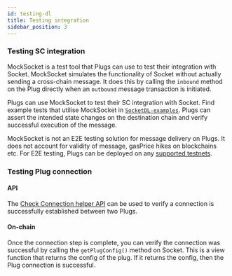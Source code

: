 ```yaml
---
id: testing-dl
title: Testing integration
sidebar_position: 3
---
```


### Testing SC integration
MockSocket is a test tool that Plugs can use to test their integration with Socket. MockSocket simulates the functionality of Socket without actually sending a cross-chain message. It does this by calling the `inbound` method on the Plug directly when an `outbound` message transaction is initiated. 

Plugs can use MockSocket to test their SC integration with Socket. Find example tests that utilise MockSocket in [`SocketDL-examples`](https://github.com/SocketDotTech/socketDL-examples/tree/main/test). Plugs can assert the intended state changes on the destination chain and verify successful execution of the message.

MockSocket is not an E2E testing solution for message delivery on Plugs. It does not account for validity of message, gasPrice hikes on blockchains etc. For E2E testing, Plugs can be deployed on any [supported testnets](./DeploymentsSection/Deployments.mdx).

### Testing Plug connection

#### API
The [Check Connection helper API](./APIReference/CheckConnection.md) can be used to verify a connection is successfully established between two Plugs.


#### On-chain

Once the connection step is complete, you can verify the connection was successful by calling the `getPlugConfig()` method on Socket. This is a view function that returns the config of the plug. If it returns the config, then the Plug connection is successful.